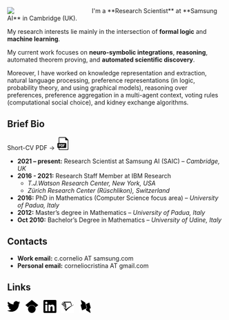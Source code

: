 <img align="left" src="figures/me.png" width="33%" style="margin-right:30px">
I'm a **Research Scientist** at **Samsung AI** in Cambridge (UK).

My research interests lie mainly in the intersection of **formal logic** and **machine learning**.

My current work focuses on **neuro-symbolic integrations**, **reasoning**, automated theorem proving, and **automated scientific discovery**.

Moreover, I have worked on knowledge representation and extraction, natural language processing, preference representations (in logic, probability theory, and using graphical models), reasoning over preferences, preference aggregation in a multi-agent context, voting rules (computational social choice), and kidney exchange algorithms. 
<br clear="left"/>

## Brief Bio 

Short-CV PDF &rarr; [<img height="30" width="30" src="figures/pdf.svg" />](documents/cv_short.pdf)

* **2021 – present:** Research Scientist at Samsung AI (SAIC) – *Cambridge, UK*
* **2016 - 2021:** Research Staff Member at IBM Research 
  * *T.J.Watson Research Center, New York, USA*
  * *Zürich Research Center (Rüschlikon), Switzerland*
* **2016:** PhD in Mathematics (Computer Science focus area) – *University of Padua, Italy*
* **2012:** Master’s degree in Mathematics – *University of Padua, Italy*
* **Oct 2010:** Bachelor’s Degree in Mathematics – *University of Udine, Italy*


## Contacts
* **Work email:** c.cornelio AT samsung.com
* **Personal email:** corneliocristina AT gmail.com

## Links
[<img height="30" width="30" src="figures/twitter.svg" />](https://twitter.com/Cristina__C) &nbsp;
[<img height="30" width="30" src="figures/googlescholar.svg" />](https://scholar.google.com/citations?user=EP9lmrcAAAAJ&hl=en) &nbsp;
[<img height="30" width="30" src="figures/linkedin.svg" />](https://www.linkedin.com/in/cristina-cornelio-545a8a36/en-us) &nbsp;
[<img height="30" width="30" src="figures/semanticscholar.svg" />](https://www.semanticscholar.org/author/Cristina-Cornelio/2470518) &nbsp;
[<img height="30" width="30" src="figures/dblp.svg" />](https://dblp.uni-trier.de/pid/137/3340.html)
